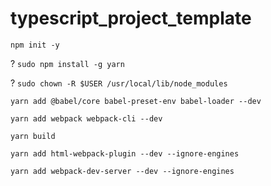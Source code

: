 # typescript_project_template

`npm init -y`

? `sudo npm install -g yarn`

? `sudo chown -R $USER /usr/local/lib/node_modules`

`yarn add @babel/core babel-preset-env babel-loader --dev`

`yarn add webpack webpack-cli --dev`

`yarn build`

`yarn add html-webpack-plugin --dev --ignore-engines`

`yarn add webpack-dev-server --dev --ignore-engines`
